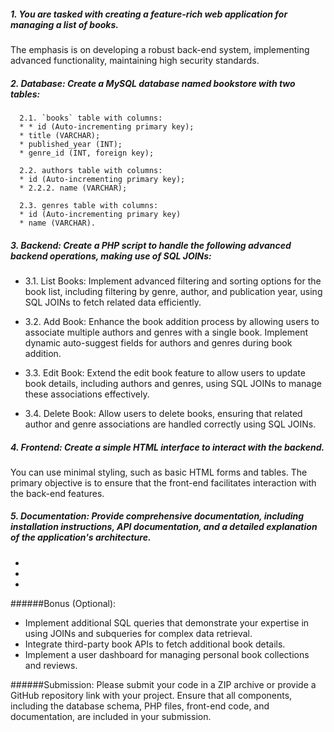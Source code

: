 ##### **1.** You are tasked with creating a feature-rich web application for managing a list of books.
The emphasis is on developing a robust back-end system, implementing advanced
functionality, maintaining high security standards.

##### **2.** Database: Create a MySQL database named bookstore with two tables:

      2.1. `books` table with columns:
      * * id (Auto-incrementing primary key);
      * title (VARCHAR);
      * published_year (INT);
      * genre_id (INT, foreign key);

      2.2. authors table with columns:
      * id (Auto-incrementing primary key);
      * 2.2.2. name (VARCHAR);
   
      2.3. genres table with columns:
      * id (Auto-incrementing primary key)
      * name (VARCHAR).


##### **3.** Backend: Create a PHP script to handle the following advanced backend operations, making use of SQL JOINs:

   * 3.1. List Books: Implement advanced filtering and sorting options for the book list,
     including filtering by genre, author, and publication year, using SQL JOINs 
     to fetch related data efficiently.

   * 3.2. Add Book: Enhance the book addition process by allowing users to associate 
     multiple authors and genres with a single book. Implement dynamic auto-suggest 
     fields for authors and genres during book addition.

   * 3.3. Edit Book: Extend the edit book feature to allow users to update book 
     details, including authors and genres, using SQL JOINs to manage these associations effectively.
   
   * 3.4. Delete Book: Allow users to delete books, ensuring that related author and
   genre associations are handled correctly using SQL JOINs.


##### **4.** Frontend: Create a simple HTML interface to interact with the backend. 
   You can use minimal styling, such as basic HTML forms and tables. The primary objective is to
   ensure that the front-end facilitates interaction with the back-end features.

##### **5.** Documentation: Provide comprehensive documentation, including installation instructions, API documentation, and a detailed explanation of the application's architecture.

-
-
-

######Bonus (Optional):
   * Implement additional SQL queries that demonstrate your expertise in using JOINs and
   subqueries for complex data retrieval.
   * Integrate third-party book APIs to fetch additional book details.
   * Implement a user dashboard for managing personal book collections and reviews.

######Submission:
   Please submit your code in a ZIP archive or provide a GitHub repository link with your project.
   Ensure that all components, including the database schema, PHP files, front-end code, and
   documentation, are included in your submission.